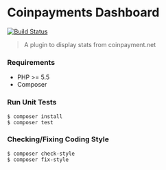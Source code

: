# Coinpayments Dashboard

[![Build Status](https://travis-ci.org/soleo/coinpayments-dashboard-wordpress-plugin.svg?branch=master)](https://travis-ci.org/soleo/coinpayments-dashboard-wordpress-plugin)

> A plugin to display stats from coinpayment.net

### Requirements

* PHP >= 5.5
* Composer

### Run Unit Tests

```shell
$ composer install
$ composer test
```

### Checking/Fixing Coding Style

```shell
$ composer check-style
$ composer fix-style
```
